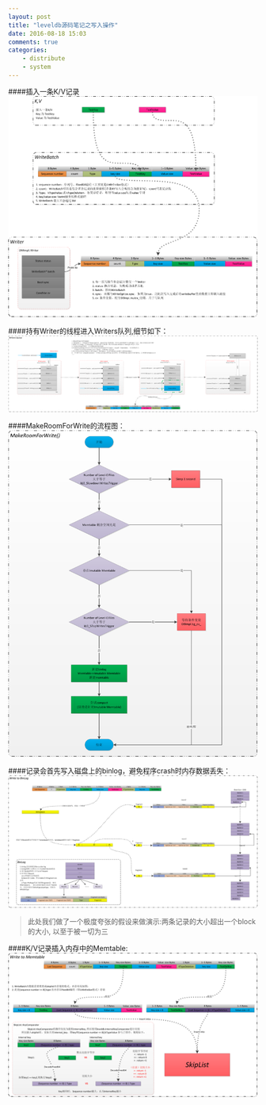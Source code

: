 ```yaml
---
layout: post
title: "leveldb源码笔记之写入操作"
date: 2016-08-18 15:03
comments: true
categories:
    - distribute
    - system
---
```

####插入一条K/V记录
![](/images/blog_images/leveldb/writer.png)

####持有Writer的线程进入Writers队列,细节如下：
![](/images/blog_images/leveldb/writers_queue.png)

####MakeRoomForWrite的流程图：
![](/images/blog_images/leveldb/make_room_for_write.png)

####记录会首先写入磁盘上的binlog，避免程序crash时内存数据丢失：
![](/images/blog_images/leveldb/write_to_binlog.png)
>此处我们做了一个极度夸张的假设来做演示:两条记录的大小超出一个block的大小, 以至于被一切为三

####K/V记录插入内存中的Memtable:
![](/images/blog_images/leveldb/write_to_memtable.png)
